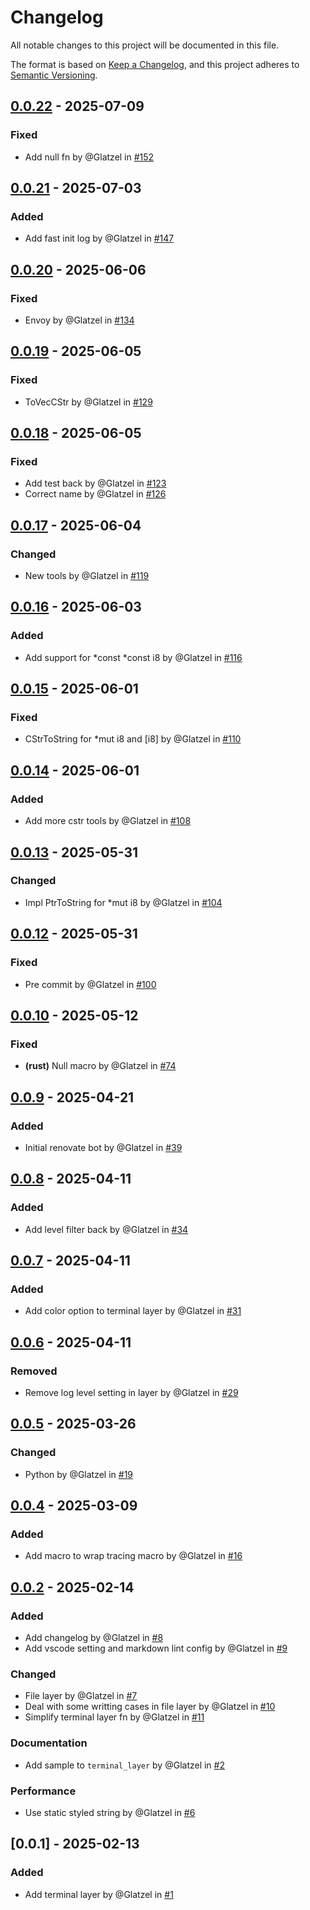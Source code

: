 # Changelog

All notable changes to this project will be documented in this file.

The format is based on [Keep a Changelog](https://keepachangelog.com/en/1.0.0/),
and this project adheres to [Semantic Versioning](https://semver.org/spec/v2.0.0.html).

## [0.0.22] - 2025-07-09

### Fixed

- Add null fn by @Glatzel in [#152](https://github.com/Glatzel/toolbox/pull/152)

## [0.0.21] - 2025-07-03

### Added

- Add fast init log by @Glatzel in [#147](https://github.com/Glatzel/toolbox/pull/147)

## [0.0.20] - 2025-06-06

### Fixed

- Envoy by @Glatzel in [#134](https://github.com/Glatzel/toolbox/pull/134)

## [0.0.19] - 2025-06-05

### Fixed

- ToVecCStr by @Glatzel in [#129](https://github.com/Glatzel/toolbox/pull/129)

## [0.0.18] - 2025-06-05

### Fixed

- Add test back by @Glatzel in [#123](https://github.com/Glatzel/toolbox/pull/123)
- Correct name by @Glatzel in [#126](https://github.com/Glatzel/toolbox/pull/126)

## [0.0.17] - 2025-06-04

### Changed

- New tools by @Glatzel in [#119](https://github.com/Glatzel/toolbox/pull/119)

## [0.0.16] - 2025-06-03

### Added

- Add support for *const *const i8 by @Glatzel in [#116](https://github.com/Glatzel/toolbox/pull/116)

## [0.0.15] - 2025-06-01

### Fixed

- CStrToString for *mut i8 and [i8] by @Glatzel in [#110](https://github.com/Glatzel/toolbox/pull/110)

## [0.0.14] - 2025-06-01

### Added

- Add more cstr tools by @Glatzel in [#108](https://github.com/Glatzel/toolbox/pull/108)

## [0.0.13] - 2025-05-31

### Changed

- Impl PtrToString for *mut i8 by @Glatzel in [#104](https://github.com/Glatzel/toolbox/pull/104)

## [0.0.12] - 2025-05-31

### Fixed

- Pre commit by @Glatzel in [#100](https://github.com/Glatzel/toolbox/pull/100)

## [0.0.10] - 2025-05-12

### Fixed

- **(rust)** Null macro by @Glatzel in [#74](https://github.com/Glatzel/toolbox/pull/74)

## [0.0.9] - 2025-04-21

### Added

- Initial renovate bot by @Glatzel in [#39](https://github.com/Glatzel/toolbox/pull/39)

## [0.0.8] - 2025-04-11

### Added

- Add level filter back by @Glatzel in [#34](https://github.com/Glatzel/toolbox/pull/34)

## [0.0.7] - 2025-04-11

### Added

- Add color option to terminal layer by @Glatzel in [#31](https://github.com/Glatzel/toolbox/pull/31)

## [0.0.6] - 2025-04-11

### Removed

- Remove log level setting in layer by @Glatzel in [#29](https://github.com/Glatzel/toolbox/pull/29)

## [0.0.5] - 2025-03-26

### Changed

- Python by @Glatzel in [#19](https://github.com/Glatzel/toolbox/pull/19)

## [0.0.4] - 2025-03-09

### Added

- Add macro to wrap tracing macro by @Glatzel in [#16](https://github.com/Glatzel/toolbox/pull/16)

## [0.0.2] - 2025-02-14

### Added

- Add changelog by @Glatzel in [#8](https://github.com/Glatzel/toolbox/pull/8)
- Add vscode setting and markdown lint config by @Glatzel in [#9](https://github.com/Glatzel/toolbox/pull/9)

### Changed

- File layer by @Glatzel in [#7](https://github.com/Glatzel/toolbox/pull/7)
- Deal with some writting cases in file layer by @Glatzel in [#10](https://github.com/Glatzel/toolbox/pull/10)
- Simplify terminal layer fn by @Glatzel in [#11](https://github.com/Glatzel/toolbox/pull/11)

### Documentation

- Add sample to `terminal_layer` by @Glatzel in [#2](https://github.com/Glatzel/toolbox/pull/2)

### Performance

- Use static styled string by @Glatzel in [#6](https://github.com/Glatzel/toolbox/pull/6)

## [0.0.1] - 2025-02-13

### Added

- Add terminal layer by @Glatzel in [#1](https://github.com/Glatzel/toolbox/pull/1)

[0.0.22]: https://github.com/Glatzel/toolbox/compare/v0.0.21..v0.0.22
[0.0.21]: https://github.com/Glatzel/toolbox/compare/v0.0.20..v0.0.21
[0.0.20]: https://github.com/Glatzel/toolbox/compare/v0.0.19..v0.0.20
[0.0.19]: https://github.com/Glatzel/toolbox/compare/v0.0.18..v0.0.19
[0.0.18]: https://github.com/Glatzel/toolbox/compare/v0.0.17..v0.0.18
[0.0.17]: https://github.com/Glatzel/toolbox/compare/v0.0.16..v0.0.17
[0.0.16]: https://github.com/Glatzel/toolbox/compare/v0.0.15..v0.0.16
[0.0.15]: https://github.com/Glatzel/toolbox/compare/v0.0.14..v0.0.15
[0.0.14]: https://github.com/Glatzel/toolbox/compare/v0.0.13..v0.0.14
[0.0.13]: https://github.com/Glatzel/toolbox/compare/v0.0.12..v0.0.13
[0.0.12]: https://github.com/Glatzel/toolbox/compare/v0.0.11..v0.0.12
[0.0.10]: https://github.com/Glatzel/toolbox/compare/v0.0.9..v0.0.10
[0.0.9]: https://github.com/Glatzel/toolbox/compare/v0.0.8..v0.0.9
[0.0.8]: https://github.com/Glatzel/toolbox/compare/v0.0.7..v0.0.8
[0.0.7]: https://github.com/Glatzel/toolbox/compare/v0.0.6..v0.0.7
[0.0.6]: https://github.com/Glatzel/toolbox/compare/v0.0.5..v0.0.6
[0.0.5]: https://github.com/Glatzel/toolbox/compare/v0.0.4..v0.0.5
[0.0.4]: https://github.com/Glatzel/toolbox/compare/v0.0.3..v0.0.4
[0.0.2]: https://github.com/Glatzel/toolbox/compare/v0.0.1..v0.0.2

<!-- generated by git-cliff -->

